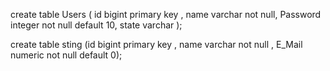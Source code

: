 create table Users
( id bigint primary key ,
  name varchar not null,
  Password integer not null default 10,
  state varchar
  );

  create table sting
(id bigint primary key ,
 name varchar not null ,
 E_Mail numeric not null default 0);
